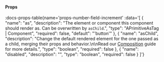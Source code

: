 <!-- This file was automatic generated. Do not edit it manually -->

#### Props
:docs-props-table{name='props-number-field-increment' :data='[
  {
    "name": "as",
    "description": "The element or component this component should render as. Can be overwritten by `asChild`.",
    "type": "APrimitiveAsTag | Component",
    "required": false,
    "default": "\'button\'"
  },
  {
    "name": "asChild",
    "description": "Change the default rendered element for the one passed as a child, merging their props and behavior.\\n\\nRead our [Composition](https://akar.vinicunca.dev/core/guides/composition) guide for more details.",
    "type": "boolean",
    "required": false
  },
  {
    "name": "disabled",
    "description": "",
    "type": "boolean",
    "required": false
  }
]'} 
